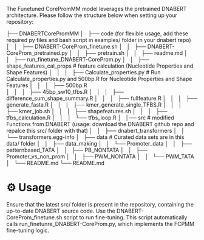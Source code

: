 The Funetuned CorePromMM model leverages the pretrained DNABERT architecture.
Please follow the structure below when setting up your repository:

├── DNABERTCorePromMM
│   ├── code  (for flexible usage, add these required py files and bash script in examples/ folder in your dnabert repo)
│   │   ├── DNABERT-CoreProm_finetune.sh
│   │   ├── DNABERT-CoreProm_pretrained.py
│   │   ├── pretrain.sh
│   │   ├── readme.md
│   │   ├── run_finetune_DNABERT-CoreProm.py
│   │   ├── shape_features_cal_props   # feature calculation (Nucleotide Properties and Shape Features)
│   │   │   ├── Calculate_properties.py    # Run Calculate_properties.py and 500bp.R for Nucleotide Properties and Shape Features
│   │   │   ├── 500bp.R                  
│   │   │   ├── 45bp_sw10_tfbs.R
│   │   │   ├── difference_sum_shape_summary.R
│   │   │   ├── fullfeature.R
│   │   │   ├── generate_fasta.R
│   │   │   ├── kmer_generate_single_TFBS.R
│   │   │   ├── kmer_job.sh
│   │   │   ├── shapefeatures.sh
│   │   │   ├── tfbs_calculation.R
│   │   │   └── tfbs_loop.R
│   │── src   # modified Functions from DNABERT (usage: download the DNABERT github repo and repalce this src/ folder with that)
│   │   ├── dnabert_transformers
│   │   └── transformers.egg-info
│   ├── data     # Curated data sets are in this data/ folder
│   │   ├── data_making
│   │   └── Promoter_data
│   │       ├── patternbased_TATA
│   │       ├── PB_NONTATA
│   │       ├── Promoter_vs_non_prom
│   │       ├── PWM_NONTATA
│   │       └── PWM_TATA
│   └── README.md
└── README.md

# ⚙️ Usage

Ensure that the latest src/ folder is present in the repository, containing the up-to-date DNABERT source code.
Use the DNABERT-CoreProm_finetune.sh script to run fine-tuning. This script automatically calls run_finetunre_DNABERT-CoreProm.py, which implements the FCPMM fine-tuning logic.
